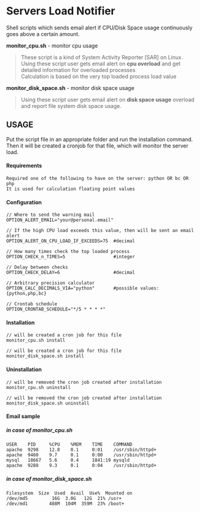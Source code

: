 # Servers Load Notifier
Shell scripts which sends email alert if CPU/Disk Space usage continuously goes above a certain amount.

**monitor_cpu.sh** - monitor cpu usage
>These script is a kind of System Activity Reporter [SAR] on Linux.<br>
Using these script user gets email alert on **cpu overload** and get detailed information for overloaded processes<br>Calculation is based on the very top loaded process load value

**monitor_disk_space.sh** - monitor disk space usage
>Using these script user gets email alert on **disk space usage** overload and report file system disk space usage.

## USAGE
Put the script file in an appropriate folder and run the installation command. Then it will be created a cronjob for that file, which will monitor the server load.

#### Requirements
```shell
Required one of the following to have on the server: python OR bc OR php
It is used for calculation floating point values 
```

#### Configuration
```shell
// Where to send the warning mail
OPTION_ALERT_EMAIL="your@personal.email"

// If the high CPU load exceeds this value, then will be sent an email alert
OPTION_ALERT_ON_CPU_LOAD_IF_EXCEEDS=75  #decimal

// How many times check the top loaded process
OPTION_CHECK_n_TIMES=5                  #integer

// Delay between checks
OPTION_CHECK_DELAY=6                    #decimal

// Arbitrary precision calculator
OPTION_CALC_DECIMALS_VIA="python"       #possible values: {python,php,bc}

// Crontab schedule
OPTION_CRONTAB_SCHEDULE="*/5 * * * *"
```

#### Installation
```shell
// will be created a cron job for this file
monitor_cpu.sh install

// will be created a cron job for this file
monitor_disk_space.sh install
```

#### Uninstallation
```shell
// will be removed the cron job created after installation
monitor_cpu.sh uninstall

// will be removed the cron job created after installation
monitor_disk_space.sh uninstall
```

#### Email sample

##### in case of monitor_cpu.sh
```shell
USER    PID     %CPU    %MEM    TIME    COMMAND
apache  9298    12.8    0.1     0:01    /usr/sbin/httpd+
apache  9460    9.7     0.1     0:00    /usr/sbin/httpd+
mysql   18667   5.6     0.4     1841:19 mysqld
apache  9288    9.3     0.1     0:04    /usr/sbin/httpd+
```

##### in case of monitor_disk_space.sh
```shell
Filesystem  Size  Used  Avail  Use%  Mounted on
/dev/md5         16G  3.0G   12G  21% /usr+
/dev/md1        488M  104M  359M  23% /boot+
```
